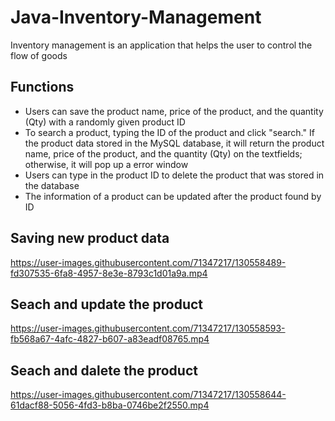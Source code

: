 # Java-Inventory-Management

Inventory management is an application that helps the user to control the flow of goods

## Functions
- Users can save the product name, price of the product, and the quantity (Qty) with a randomly given product ID
- To search a product, typing the ID of the product and click "search." If the product data stored in the MySQL database, it will return the product name, price of the product, and the quantity (Qty) on the textfields; otherwise, it will pop up a error window
- Users can type in the product ID to delete the product that was stored in the database
- The information of a product can be updated after the product found by ID


## Saving new product data
https://user-images.githubusercontent.com/71347217/130558489-fd307535-6fa8-4957-8e3e-8793c1d01a9a.mp4

## Seach and update the product
https://user-images.githubusercontent.com/71347217/130558593-fb568a67-4afc-4827-b607-a83eadf08765.mp4

## Seach and dalete the product
https://user-images.githubusercontent.com/71347217/130558644-61dacf88-5056-4fd3-b8ba-0746be2f2550.mp4

